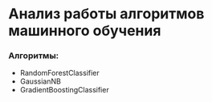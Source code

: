 # Анализ работы алгоритмов машинного обучения

### Алгоритмы:

 - RandomForestClassifier
 - GaussianNB
 - GradientBoostingClassifier
  
